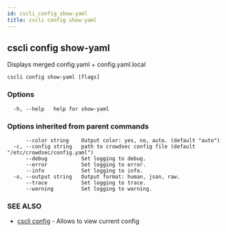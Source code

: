 ```yaml
---
id: cscli_config_show-yaml
title: cscli config show-yaml
---
```

## cscli config show-yaml

Displays merged config.yaml + config.yaml.local

```
cscli config show-yaml [flags]
```

### Options

```
  -h, --help   help for show-yaml
```

### Options inherited from parent commands

```
      --color string    Output color: yes, no, auto. (default "auto")
  -c, --config string   path to crowdsec config file (default "/etc/crowdsec/config.yaml")
      --debug           Set logging to debug.
      --error           Set logging to error.
      --info            Set logging to info.
  -o, --output string   Output format: human, json, raw.
      --trace           Set logging to trace.
      --warning         Set logging to warning.
```

### SEE ALSO

* [cscli config](/cscli/cscli_config.md)	 - Allows to view current config

